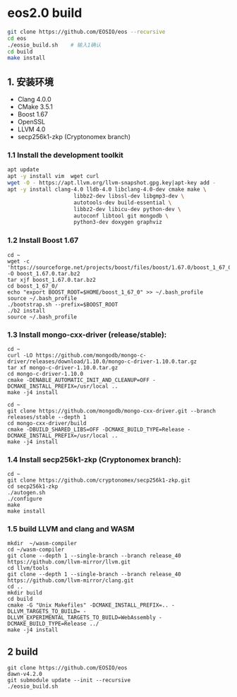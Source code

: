 # eos2.0 build

```bash
git clone https://github.com/EOSIO/eos --recursive
cd eos
./eosio_build.sh    # 输入1确认
cd build
make install
```

## 1. 安装环境

* Clang 4.0.0
* CMake 3.5.1
* Boost 1.67
* OpenSSL
* LLVM 4.0
* secp256k1-zkp (Cryptonomex branch)

### 1.1 Install the development toolkit

```bash
apt update
apt -y install vim  wget curl
wget -O - https://apt.llvm.org/llvm-snapshot.gpg.key|apt-key add -
apt -y install clang-4.0 lldb-4.0 libclang-4.0-dev cmake make \
                     libbz2-dev libssl-dev libgmp3-dev \
                     autotools-dev build-essential \
                     libbz2-dev libicu-dev python-dev \
                     autoconf libtool git mongodb \
                     python3-dev doxygen graphviz
```

### 1.2 Install Boost 1.67
```
cd ~
wget -c 'https://sourceforge.net/projects/boost/files/boost/1.67.0/boost_1_67_0.tar.bz2/download' -O boost_1.67.0.tar.bz2
tar xjf boost_1.67.0.tar.bz2
cd boost_1_67_0/
echo "export BOOST_ROOT=$HOME/boost_1_67_0" >> ~/.bash_profile
source ~/.bash_profile
./bootstrap.sh --prefix=$BOOST_ROOT
./b2 install
source ~/.bash_profile
```

### 1.3 Install mongo-cxx-driver (release/stable):

```
cd ~
curl -LO https://github.com/mongodb/mongo-c-driver/releases/download/1.10.0/mongo-c-driver-1.10.0.tar.gz
tar xf mongo-c-driver-1.10.0.tar.gz
cd mongo-c-driver-1.10.0
cmake -DENABLE_AUTOMATIC_INIT_AND_CLEANUP=OFF -DCMAKE_INSTALL_PREFIX=/usr/local ..
make -j4 install
```

```
cd ~
git clone https://github.com/mongodb/mongo-cxx-driver.git --branch releases/stable --depth 1
cd mongo-cxx-driver/build
cmake -DBUILD_SHARED_LIBS=OFF -DCMAKE_BUILD_TYPE=Release -DCMAKE_INSTALL_PREFIX=/usr/local ..
make -j4 install
```

### 1.4 Install secp256k1-zkp (Cryptonomex branch):
```
cd ~
git clone https://github.com/cryptonomex/secp256k1-zkp.git
cd secp256k1-zkp
./autogen.sh
./configure
make
make install
```

### 1.5 build LLVM and clang and WASM
```
mkdir  ~/wasm-compiler
cd ~/wasm-compiler
git clone --depth 1 --single-branch --branch release_40 https://github.com/llvm-mirror/llvm.git
cd llvm/tools
git clone --depth 1 --single-branch --branch release_40 https://github.com/llvm-mirror/clang.git
cd ..
mkdir build
cd build
cmake -G "Unix Makefiles" -DCMAKE_INSTALL_PREFIX=.. -DLLVM_TARGETS_TO_BUILD= -DLLVM_EXPERIMENTAL_TARGETS_TO_BUILD=WebAssembly -DCMAKE_BUILD_TYPE=Release ../
make -j4 install
```


## 2 build

```
git clone https://github.com/EOSIO/eos
dawn-v4.2.0
git submodule update --init --recursive
./eosio_build.sh

```